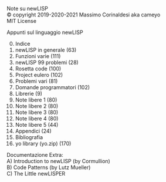 Note su newLISP  
© copyright 2019-2020-2021 Massimo Corinaldesi aka cameyo  
MIT License  

Appunti sul linguaggio newLISP  

00) Indice
01) newLISP in generale (63)
02) Funzioni varie (111)
03) newLISP 99 problemi (28)
04) Rosetta code (100)
05) Project eulero (102)
06) Problemi vari (81)
07) Domande programmatori (102)
08) Librerie (9)
09) Note libere 1 (80)
10) Note libere 2 (80)
11) Note libere 3 (80)
12) Note libere 4 (80)
13) Note libere 5 (44)
14) Appendici (24)
15) Bibliografia
99) yo library (yo.zip) (170)

Documentazione Extra:  
A) Introduction to newLISP (by Cormullion)  
B) Code Patterns (by Lutz Mueller)  
C) The Little newLISPER  

